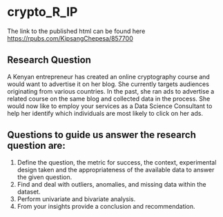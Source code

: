 # crypto_R_IP

The link to the published html can be found here https://rpubs.com/KipsangChepesa/857700

## Research Question

A Kenyan entrepreneur has created an online cryptography course and would want to advertise it on her blog. She currently targets audiences originating from various countries. In the past, she ran ads to advertise a related course on the same blog and collected data in the process. She would now like to employ your services as a Data Science Consultant to help her identify which individuals are most likely to click on her ads.


## Questions to guide us answer the research question are:

1. Define the question, the metric for success, the context, experimental design taken and the appropriateness of the available data to answer the given question.
2. Find and deal with outliers, anomalies, and missing data within the dataset.
3. Perform  univariate and bivariate analysis.
4. From your insights provide a conclusion and recommendation.

